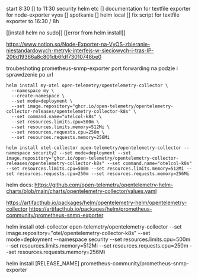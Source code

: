 start  8:30
[] to 11:30 security helm etc
[] documentation for textfile exporter for node-exporter vyos
[] spotkanie
[] helm local
[] fix script for textfile exporter
to 16:30 / 8h

[[install helm no sudo]]
[[error from helm install]]

https://www.notion.so/Node-Exporter-na-VyOS-zbieranie-niestandardowych-metryk-interfejs-w-sieciowych-i-tras-IP-206d19366a8c801db6fdf73010748be0


troubeshoting
prometheus-snmp-exporter
port forwarding na podzie i sprawdzenie po url

```
helm install my-otel open-telemetry/opentelemetry-collector \
  --namespace my \
  --create-namespace \
  --set mode=deployment \
  --set image.repository="ghcr.io/open-telemetry/opentelemetry-collector-releases/opentelemetry-collector-k8s" \
  --set command.name="otelcol-k8s" \
  --set resources.limits.cpu=500m \
  --set resources.limits.memory=512Mi \
  --set resources.requests.cpu=250m \
  --set resources.requests.memory=256Mi
```

```
helm install otel-collector open-telemetry/opentelemetry-collector --namespace security2 --set mode=deployment --set image.repository="ghcr.io/open-telemetry/opentelemetry-collector-releases/opentelemetry-collector-k8s" --set command.name="otelcol-k8s" --set resources.limits.cpu=500m --set resources.limits.memory=512Mi --set resources.requests.cpu=250m --set resources.requests.memory=256Mi

```

helm docs: https://github.com/open-telemetry/opentelemetry-helm-charts/blob/main/charts/opentelemetry-collector/values.yaml

https://artifacthub.io/packages/helm/opentelemetry-helm/opentelemetry-collector
https://artifacthub.io/packages/helm/prometheus-community/prometheus-snmp-exporter

helm install otel-collector open-telemetry/opentelemetry-collector    --set image.repository="otel/opentelemetry-collector-k8s"    --set mode=deployment --namespace security --set resources.limits.cpu=500m --set resources.limits.memory=512Mi --set resources.requests.cpu=250m --set resources.requests.memory=256Mi

helm install [RELEASE_NAME] prometheus-community/prometheus-snmp-exporter